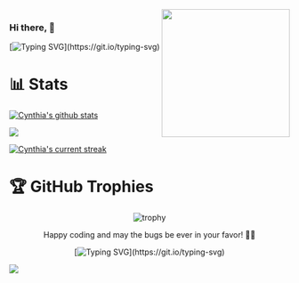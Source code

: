 <img align='right' src="https://github.com/CynthiaWahome/CynthiaWahome/assets/160864573/f812d093-6662-472e-84b4-812d00c3ac2b)" width="230"/>

### Hi there, 🤝  

[![Typing SVG](https://readme-typing-svg.herokuapp.com/?font=Fira+Code&pause=1000&color=53F7AEC5&width=435&height=29&lines=I+am+Cynthia!;Starting+from+scratch;Excited+to+see+where+this+journey+leads;)](https://git.io/typing-svg)

# 📊 Stats
[![Cynthia's github stats](https://bad-apple-github-readme.vercel.app/api?username=CynthiaWahome&show_icons=true&count_private=true&line_height=20&icon_color=00b3ff&theme=blue-green&title_color=00b3ff)](#)

![](https://github-readme-stats.vercel.app/api/top-langs/?username=CynthiaWahome&layout=compact&count_private=true&theme=blue-green&title_color=00b3ff) 

[![Cynthia's current streak](https://github-readme-streak-stats-blush.vercel.app/?user=CynthiaWahome&count_private=true&theme=blue-green&title_color=00b3ff)](#)

# 🏆 GitHub Trophies
<div align="center">

![trophy](https://github-profile-trophy.vercel.app/?username=CynthiaWahome&column=9&margin-w=15&margin-h=15&no-bg=true&no-frame=true&theme=tokyonight)

Happy coding and may the bugs be ever in your favor! 🐛🔮

[![Typing SVG](https://readme-typing-svg.herokuapp.com?color=63CF15&lines=Fortune+favors+the+brave!)](https://git.io/typing-svg)
    
</div>

[![](https://visitcount.itsvg.in/api?id=CynthiaWahome&icon=0&color=8)](https://visitcount.itsvg.in)

  

